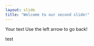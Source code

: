 ```yaml
---
layout: slide
title: "Welcome to our second slide!"
---
```

Your text
Use the left arrow to go back!

test